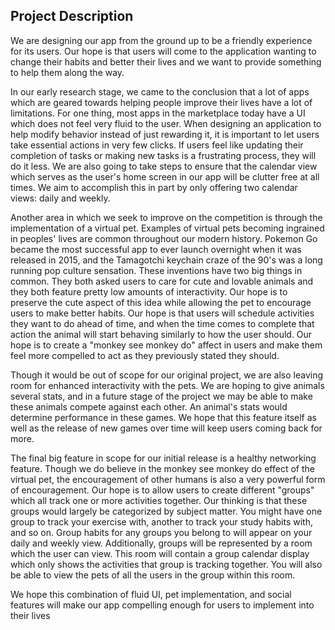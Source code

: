 ## Project Description 

We are designing our app from the ground up to be a friendly experience for its users. Our hope is that users will come to the application wanting to change their habits and better their lives and we want to provide something to help them along the way.

In our early research stage, we came to the conclusion that a lot of apps which are geared towards helping people improve their lives have a lot of limitations. For one thing, most apps in the marketplace today have a UI which does not feel very fluid to the user. When designing an application to help modify behavior instead of just rewarding it, it is important to let users take essential actions in very few clicks. If users feel like updating their completion of tasks or making new tasks is a frustrating process, they will do it less. We are also going to take steps to ensure that the calendar view which serves as the user's home screen in our app will be clutter free at all times. We aim to accomplish this in part by only offering two calendar views: daily and weekly.

Another area in which we seek to improve on the competition is through the implementation of a virtual pet. Examples of virtual pets becoming ingrained in peoples' lives are common throughout our modern history. Pokemon Go became the most successful app to ever launch overnight when it was released in 2015, and the Tamagotchi keychain craze of the 90's was a long running pop culture sensation. These inventions have two big things in common. They both asked users to care for cute and lovable animals and they both feature pretty low amounts of interactivity. Our hope is to preserve the cute aspect of this idea while allowing the pet to encourage users to make better habits. Our hope is that users will schedule activities they want to do ahead of time, and when the time comes to complete that action the animal will start behaving similarly to how the user should. Our hope is to create a "monkey see monkey do" affect in users and make them feel more compelled to act as they previously stated they should.

Though it would be out of scope for our original project, we are also leaving room for enhanced interactivity with the pets. We are hoping to give animals several stats, and in a future stage of the project we may be able to make these animals compete against each other. An animal's stats would determine performance in these games. We hope that this feature itself as well as the release of new games over time will keep users coming back for more.

The final big feature in scope for our initial release is a healthy networking feature. Though we do believe in the monkey see monkey do effect of the virtual pet, the encouragement of other humans is also a very powerful form of encouragement. Our hope is to allow users to create different "groups" which all track one or more activities together. Our thinking is that these groups would largely be categorized by subject matter. You might have one group to track your exercise with, another to track your study habits with, and so on. Group habits for any groups you belong to will appear on your daily and weekly view. Additionally, groups will be represented by a room which the user can view. This room will contain a group calendar display which only shows the activities that group is tracking together. You will also be able to view the pets of all the users in the group within this room.

We hope this combination of fluid UI, pet implementation, and social features will make our app compelling enough for users to implement into their lives
